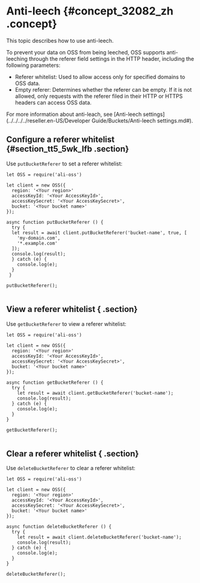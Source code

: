 # Anti-leech {#concept_32082_zh .concept}

This topic describes how to use anti-leech.

To prevent your data on OSS from being leeched, OSS supports anti-leeching through the referer field settings in the HTTP header, including the following parameters:

-   Referer whitelist: Used to allow access only for specified domains to OSS data.
-   Empty referer: Determines whether the referer can be empty. If it is not allowed, only requests with the referer filed in their HTTP or HTTPS headers can access OSS data.

For more information about anti-leach, see [Anti-leech settings](../../../../reseller.en-US/Developer Guide/Buckets/Anti-leech settings.md#).

## Configure a referer whitelist {#section_tt5_5wk_lfb .section}

Use `putBucketReferer` to set a referer whitelist:

```language-js
let OSS = require('ali-oss')

let client = new OSS({
  region: '<Your region>'
  accessKeyId: '<Your AccessKeyId>',
  accessKeySecret: '<Your AccessKeySecret>',
  bucket: '<Your bucket name>'
});

async function putBucketReferer () {
  try {
  let result = await client.putBucketReferer('bucket-name', true, [
    'my-domain.com',
    '*.example.com'
  ]);
  console.log(result);
  } catch (e) {
    console.log(e);
  }
 }
 
putBucketReferer();
			
```

## View a referer whitelist { .section}

Use `getBucketReferer` to view a referer whitelist:

```language-js
let OSS = require('ali-oss')

let client = new OSS({
  region: '<Your region>'
  accessKeyId: '<Your AccessKeyId>',
  accessKeySecret: '<Your AccessKeySecret>',
  bucket: '<Your bucket name>'
});

async function getBucketReferer () {
  try {
    let result = await client.getBucketReferer('bucket-name');
	console.log(result);
  } catch (e) {
    console.log(e);
  }
}

getBucketReferer();
			
```

## Clear a referer whitelist { .section}

Use `deleteBucketReferer` to clear a referer whitelist:

```language-js
let OSS = require('ali-oss')

let client = new OSS({
  region: '<Your region>'
  accessKeyId: '<Your AccessKeyId>',
  accessKeySecret: '<Your AccessKeySecret>',
  bucket: '<Your bucket name>'
});

async function deleteBucketReferer () {
  try {
    let result = await client.deleteBucketReferer('bucket-name');
    console.log(result);
  } catch (e) {
    console.log(e);
  }
}

deleteBucketReferer();
			
```

